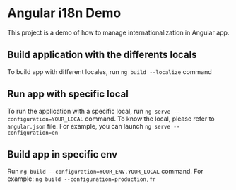 # Angular i18n Demo

This project is a demo of how to manage internationalization in Angular app.

## Build application with the differents locals

To build app with different locales, run `ng build --localize` command

## Run app with specific local

To run the application with a specific local, run `ng serve --configuration=YOUR_LOCAL` command. To know the local,
please refer to `angular.json` file. For example, you can launch `ng serve --configuration=en`

## Build app in specific env

Run `ng build --configuration=YOUR_ENV,YOUR_LOCAL` command. For example: `ng build --configuration=production,fr`
